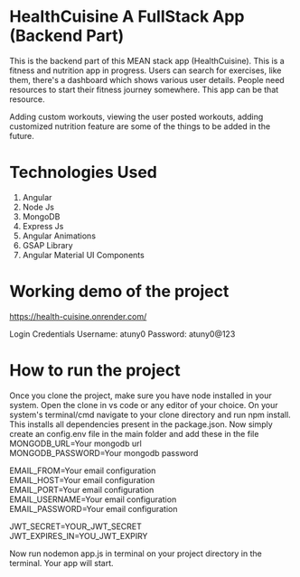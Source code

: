 # HealthCuisine A FullStack App (Backend Part)
This is the backend part of this MEAN stack app (HealthCuisine). This is a fitness and nutrition app in progress. Users can search for exercises, like them, there's a dashboard which shows various user details. People need resources to start their fitness journey somewhere. This app can be that resource.

Adding custom workouts, viewing the user posted workouts, adding customized nutrition feature are some of the things to be added in the future.

# Technologies Used
1. Angular
2. Node Js
3. MongoDB
4. Express Js
5. Angular Animations
6. GSAP Library
7. Angular Material UI Components

# Working demo of the project
https://health-cuisine.onrender.com/

Login Credentials
Username: atuny0
Password: atuny0@123

# How to run the project
Once you clone the project, make sure you have node installed in your system. Open the clone in vs code or any editor of your choice. On your system's terminal/cmd navigate to your clone directory and run npm install. This installs all dependencies present in the package.json. Now simply create an config.env file in the main folder and add these in the file  
MONGODB_URL=Your mongodb url  
MONGODB_PASSWORD=Your mongodb password  
  
EMAIL_FROM=Your email configuration  
EMAIL_HOST=Your email configuration  
EMAIL_PORT=Your email configuration  
EMAIL_USERNAME=Your email configuration  
EMAIL_PASSWORD=Your email configuration  
  
JWT_SECRET=YOUR_JWT_SECRET  
JWT_EXPIRES_IN=YOU_JWT_EXPIRY  
  
Now run nodemon app.js in terminal on your project directory in the terminal. Your app will start.
